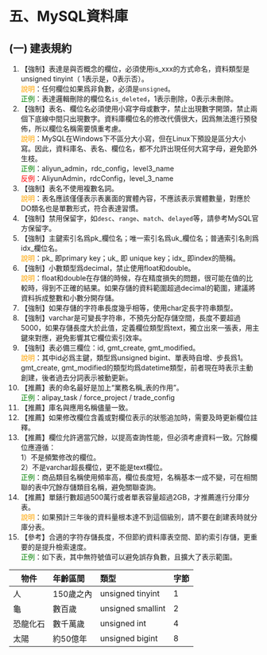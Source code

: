 # 五、MySQL資料庫
## (一) 建表規約
1. 【強制】表達是與否概念的欄位，必須使用is_xxx的方式命名，資料類型是unsigned tinyint（ 1表示是，0表示否）。 
<br><span style="color:orange">說明</span>：任何欄位如果爲非負數，必須是`unsigned`。 
<br><span style="color:green">正例</span>：表達邏輯刪除的欄位名`is_deleted`，1表示刪除，0表示未刪除。 
2. 【強制】表名、欄位名必須使用小寫字母或數字，禁止出現數字開頭，禁止兩個下底線中間只出現數字。資料庫欄位名的修改代價很大，因爲無法進行預發佈，所以欄位名稱需要慎重考慮。 <br><span style="color:orange">說明</span>：MySQL在Windows下不區分大小寫，但在Linux下預設是區分大小寫。因此，資料庫名、表名、欄位名，都不允許出現任何大寫字母，避免節外生枝。 <br><span style="color:green">正例</span>：aliyun_admin，rdc_config，level3_name <br><span style="color:red">反例</span>：AliyunAdmin，rdcConfig，level_3_name 
3. 【強制】表名不使用複數名詞。 
<br><span style="color:orange">說明</span>：表名應該僅僅表示表裏面的實體內容，不應該表示實體數量，對應於DO類名也是單數形式，符合表達習慣。 
4. 【強制】禁用保留字，如`desc`、`range`、`match`、`delayed`等，請參考MySQL官方保留字。 
5. 【強制】主鍵索引名爲pk_欄位名；唯一索引名爲uk_欄位名；普通索引名則爲idx_欄位名。 
<br><span style="color:orange">說明</span>：pk_ 即primary key；uk_ 即 unique key；idx_ 即index的簡稱。 
6. 【強制】小數類型爲decimal，禁止使用float和double。 
<br><span style="color:orange">說明</span>：float和double在存儲的時候，存在精度損失的問題，很可能在值的比較時，得到不正確的結果。如果存儲的資料範圍超過decimal的範圍，建議將資料拆成整數和小數分開存儲。 
7. 【強制】如果存儲的字符串長度幾乎相等，使用char定長字符串類型。 
8. 【強制】varchar是可變長字符串，不預先分配存儲空間，長度不要超過5000，如果存儲長度大於此值，定義欄位類型爲text，獨立出來一張表，用主鍵來對應，避免影響其它欄位索引效率。 
9. 【強制】表必備三欄位：id, gmt_create, gmt_modified。 
<br><span style="color:orange">說明</span>：其中id必爲主鍵，類型爲unsigned bigint、單表時自增、步長爲1。gmt_create, gmt_modified的類型均爲datetime類型，前者現在時表示主動創建，後者過去分詞表示被動更新。 
10. 【推薦】表的命名最好是加上“業務名稱_表的作用”。 
<br><span style="color:green">正例</span>：alipay_task / force_project / trade_config 
11. 【推薦】庫名與應用名稱儘量一致。 
12. 【推薦】如果修改欄位含義或對欄位表示的狀態追加時，需要及時更新欄位註釋。 
13. 【推薦】欄位允許適當冗餘，以提高查詢性能，但必須考慮資料一致。冗餘欄位應遵循：  
1）不是頻繁修改的欄位。  
2）不是varchar超長欄位，更不能是text欄位。
 <br><span style="color:green">正例</span>：商品類目名稱使用頻率高，欄位長度短，名稱基本一成不變，可在相關聯的表中冗餘存儲類目名稱，避免關聯查詢。 
14. 【推薦】單錶行數超過500萬行或者單表容量超過2GB，才推薦進行分庫分表。 <br><span style="color:orange">說明</span>：如果預計三年後的資料量根本達不到這個級別，請不要在創建表時就分庫分表。 
15. 【參考】合適的字符存儲長度，不但節約資料庫表空間、節約索引存儲，更重要的是提升檢索速度。 <br><span style="color:green">正例</span>：如下表，其中無符號值可以避免誤存負數，且擴大了表示範圍。 

| 物件  | 年齡區間 | 類型  | 字節  |
| ------------- |:-------------| :----- |:----- |
| 人 |150歲之內  | unsigned tinyint|1|
| 龜 |數百歲 | unsigned smallint |2|
| 恐龍化石 |數千萬歲 | unsigned int |4|
| 太陽 |約50億年 | unsigned bigint |8|